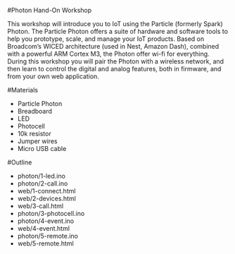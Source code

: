 #Photon Hand-On Workshop

This workshop will introduce you to IoT using the Particle (formerly Spark) Photon. The Particle Photon offers a suite of hardware and software tools to help you prototype, scale, and manage your IoT products. Based on Broadcom’s WICED architecture (used in Nest, Amazon Dash), combined with a powerful ARM Cortex M3, the Photon offer wi-fi for everything. During this workshop you will pair the Photon with a wireless network, and then learn to control the digital and analog features, both in firmware, and from your own web application.

#Materials

- Particle Photon
- Breadboard
- LED
- Photocell
- 10k resistor
- Jumper wires
- Micro USB cable

#Outline

- photon/1-led.ino
- photon/2-call.ino
- web/1-connect.html
- web/2-devices.html
- web/3-call.html
- photon/3-photocell.ino
- photon/4-event.ino
- web/4-event.html
- photon/5-remote.ino
- web/5-remote.html
